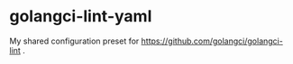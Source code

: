 # golangci-lint-yaml

My shared configuration preset for https://github.com/golangci/golangci-lint .
